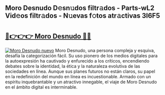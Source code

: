 ## Moro Desnudo D𝚎sn𝚞dos filtr𝚊dos - Parts-wL2 Vid𝚎os filtr𝚊dos - N𝚞evas f𝚘tos atr𝚊ctivas 3I6F5

# <h2><a href="http://mb2k6m.tromn.icu/?c=Moro+Desnudo">🔗👉👉👉 Moro Desnudo 🔗🔗</a></h2>

[![Moro Desnudo nuevo](https://i.imgur.com/pEAQMta.gif)](http://mb2k6m.tromn.icu/?c=Moro+Desnudo)
Moro Desnudo, una persona compleja y esquiva, desafía la categorización fácil. Su uso pionero de los medios digitales para la autoexpresión ha cautivado y enfurecido a los críticos, encendiendo debates sobre la identidad, la ética y la naturaleza evolutiva de las sociedades en línea. Aunque sus planes futuros no están claros, su papel en la redefinición del mundo en línea es incuestionable. Armado con un espíritu inquebrantable y un atractivo innegable, el viaje de Moro Desnudo en el ámbito digital es interminable.
